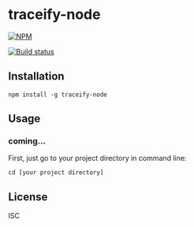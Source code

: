# traceify-node

[![NPM](https://nodei.co/npm/traceify-node.png)](https://nodei.co/npm/traceify-node/)

[![Build status](https://travis-ci.org/martinlevesque/traceify-node.svg?branch=master)](https://travis-ci.org/martinlevesque/traceify-node)



## Installation

```
npm install -g traceify-node
```

## Usage

### coming...

First, just go to your project directory in command line:

```
cd [your project directory]
```

## License

ISC
